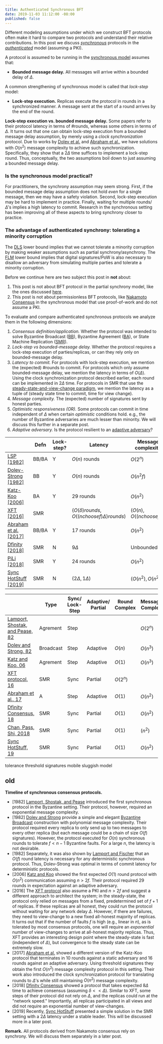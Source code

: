 ```yaml
---
title: Authenticated Synchronous BFT
date: 2019-11-03 11:12:00 -08:00
published: false
---
```


Different modeling assumptions under which we construct BFT protocols often make it hard to compare two protocols and understand their relative contributions. In this post we discuss *[synchronous](https://decentralizedthoughts.github.io/2019-06-01-2019-5-31-models/)* protocols in the *[authenticated](https://decentralizedthoughts.github.io/2019-07-18-setup-assumptions/)* model (assuming a PKI). 

A protocol is assumed to be running in the [synchronous model](https://decentralizedthoughts.github.io/2019-06-01-2019-5-31-models/) assumes that:
- **Bounded message delay.** All messages will arrive within a bounded delay of $\Delta$.

A common strengthening of synchronous model is called that *lock-step* model:
- **Lock-step execution.** Replicas execute the protocol in rounds in a synchronized manner. A message sent at the start of a round arrives by the end of the round.

**Lock-step execution vs. bounded message delay.** Some papers refer to their protocol latency in terms of \#rounds, whereas some others in terms of $\Delta$. It turns out that one can obtain lock-step execution from a bounded message delay assumption, by merely using a *clock synchronization* protocol. Due to works by [Dolev et al.](http://citeseerx.ist.psu.edu/viewdoc/download?doi=10.1.1.499.2250&rep=rep1&type=pdf) and [Abraham et al.](https://eprint.iacr.org/2018/1028.pdf), we have solutions with $O(n^2)$ message complexity to achieve such synchronization. Specifically, they show that a $2\Delta$ time suffices to implement a lock-step round. Thus, conceptually, the two assumptions boil down to just assuming a bounded message delay.

### Is the synchronous model practical?
For practitioners, the synchrony assumption may seem strong. First, if the bounded message delay assumption does not hold *even* for a single message, then we may have a safety violation. Second, lock-step execution may be hard to implement in practice. Finally, waiting for multiple rounds/$\Delta$’s implies a high latency to commit. Research in the synchronous setting has been improving all of these aspects to bring synchrony closer to practice.


### The advantage of authenticated synchrony: tolerating a minority corruption
The [DLS](https://decentralizedthoughts.github.io/2019-06-25-on-the-impossibility-of-byzantine-agreement-for-n-equals-3f-in-partial-synchrony/) lower bound implies that we cannot tolerate a minority corruption by making weaker assumptions such as partial synchrony/asynchrony. The [FLM](https://decentralizedthoughts.github.io/2019-08-02-byzantine-agreement-is-impossible-for-$n-slash-leq-3-f$-is-the-adversary-can-easily-simulate/) lower bound implies that  digital signatures/PoW is also necessary to disallow an adversary from simulating multiple parties and tolerate a minority corruption.

Before we continue here are two subject this post in **not** about:
1. This post is not about BFT protocol in the partial synchrony model, like the ones discussed [here](https://decentralizedthoughts.github.io/2019-06-23-what-is-the-difference-between/).
2. This post is not about permissionless BFT protocols, like [Nakamoto](https://bitcoin.org/bitcoin.pdf) [Consensus](https://eprint.iacr.org/2014/765.pdf) in the synchronous model that use proof-of-work and do not assume a PKI.

To evaluate and compare authenticated synchronous protocols we analyze them in the following dimensions:
1. *Consensus definition/application.* Whether the protocol was intended to solve Byzantine Broadcast ([BB]((https://decentralizedthoughts.github.io/2019-06-27-defining-consensus/))), Byzantine Agreement ([BA]((https://decentralizedthoughts.github.io/2019-06-27-defining-consensus/))), or State Machine Replication ([SMR]((https://decentralizedthoughts.github.io/2019-10-15-consensus-for-state-machine-replication/))).
2. *Lock-step vs bounded-message delay.* Whether the protocol requires a lock-step execution of parties/replicas, or can they  rely only on bounded-message delay.
3. *Latency to commit.* For protocols with lock-step execution, we mention the (expected) \#rounds to commit. For protocols which only assume bounded-message delay, we mention the latency in terms of $O(\Delta)$. Using the clock synchronization protocol described earlier, each round can be implemented in $2\Delta$ time. For protocols in SMR that use the [steady-state-and-view-change paradigm](https://decentralizedthoughts.github.io/2019-10-15-consensus-for-state-machine-replication/), we mention the latency as a tuple of (steady state time to commit, time for view change).
4. *Message complexity.* The (expected) number of signatures sent by honest parties.
5. *Optimistic responsiveness (OR).* Some protocols can commit in time independent of $\Delta$ when certain *optimistic* conditions hold. e.g., the number of Byzantine adversaries are much lesser than minority. We will discuss this further in a separate post.
6. *Adaptive adversary.* Is the protocol resilient to an [adaptive adversary](https://decentralizedthoughts.github.io/2019-06-07-modeling-the-adversary/)?

|                                                                                                                               | Defn  | Lock-step? | Latency                                             | Message complexity        | OR? | Adaptive? |
|-------------------------------------------------------------------------------------------------------------------------------|-------|------------|-----------------------------------------------------|---------------------------|-----|-----------|
| [LSP \[1982\]](https://people.eecs.berkeley.edu/~luca/cs174/byzantine.pdf)                               | BB/BA | Y          | $O(n)$ rounds                                       | $O(2^n)$                  | N   | Y         |
| [Dolev-Strong \[1982\]](https://www.researchgate.net/publication/220616485_Authenticated_Algorithms_for_Byzantine_Agreement) | BB    | Y          | $O(n)$ rounds                                       | $O(n^2f)$                 | N   | Y         |
| [Katz-Koo \[2006\]](https://eprint.iacr.org/2006/065.pdf)                                                                    | BA    | Y          | $29$ rounds                                         | $O(n^2)$                  | N   | Y         |
| [XFT \[2016\]](https://www.usenix.org/system/files/conference/osdi16/osdi16-liu.pdf)                                    | SMR   |            | $(O(\delta) rounds, O((n choose f) \Delta) rounds)$ | $(O(n), O((n choose f)))$ |     | N         |
| [Abraham et al. \[2017\]](https://eprint.iacr.org/2018/1028.pdf)                                                                 | BB/BA | Y          | $17$ rounds                                         | $O(n^2)$                  | N   | Y         |
| [Dfinity \[2018\]](https://eprint.iacr.org/2018/1153.pdf)                                                              | SMR   | N          | $9\Delta$                                           | Unbounded                 | N   | N         |
| [PiLi \[2018\]](https://eprint.iacr.org/2018/980.pdf)                                                                            | SMR   | Y          | $24$ rounds                                         | $O(n^2)$                  | Y   | N         |
| [Sync HotStuff \[2019\]](https://eprint.iacr.org/2019/270.pdf)                                                                   | SMR   | N          | $(2\Delta, 1\Delta)$                                | $(O(n^2), O(n^2))$        | Y   | N         |


|   |  Type | Sync/ Lock-Step  | Adaptive/ Partial  | Round Complex  | Message Complex  | Responsive|
|---|---|---|---|---|---|---|
| [Lamport, Shostak, and Pease, 82](https://people.eecs.berkeley.edu/~luca/cs174/byzantine.pdf)  | Agrement  |  Step |   |   | $O(2^n)$  | N |
| [Dolev and Strong, 82](https://www.researchgate.net/publication/220616485_Authenticated_Algorithms_for_Byzantine_Agreement)  |  Broadcast | Step | Adaptive  |  $O(n)$ | $O(n^3)$ | N |
| [Katz and Koo, 06](https://eprint.iacr.org/2006/065.pdf)  | Agrement  | Step  | Adaptive  | $O(1)$  | $O(n^3)$  |  N |
| [XFT protocol, 16](https://www.usenix.org/system/files/conference/osdi16/osdi16-liu.pdf)  | SMR  | Sync  | Partial  | $O(2^n)$  |   | Y |
| [Abraham et al., 17](https://eprint.iacr.org/2018/1028.pdf)  |  A | Step  | Adaptive  | $O(1)$  |  $O(n^2)$ | N |
| [Dfinity Consensus, 18](https://eprint.iacr.org/2018/1153.pdf)  |  SMR | Sync  | Partial  | $O(1)$  | $O(n^2)$  | N |
| [Chan, Pass, Shi, 2018](https://eprint.iacr.org/2018/980.pdf)    | SMR | Sync  | Partial  | $O(1)$ | $(n^2)$| Y |
|  [Sync HotStuff, 19](https://eprint.iacr.org/2019/270.pdf)  | SMR  | Sync  | Partial  | $O(1)$  |  $O(n^2)$ | N |


tolerance
threshold signatures
mobile sluggish model

## old


**Timeline of synchronous consensus protocols.** 
- \[1982\] [Lamport, Shostak, and Pease](https://people.eecs.berkeley.edu/~luca/cs174/byzantine.pdf) introduced the first synchronous protocol in the Byzantine setting. Their protocol, however, required an exponential message complexity. 
- \[1982\] [Dolev and Strong](https://www.researchgate.net/publication/220616485_Authenticated_Algorithms_for_Byzantine_Agreement) provide a simple and elegant [Byzantine Broadcast](https://decentralizedthoughts.github.io/2019-06-27-defining-consensus/) construction with polynomial message complexity. Their protocol required every replica to only send up to two messages to every other replica (but each message could be a chain of size $O(f)$ signatures). However, the protocol executed for $O(n)$ synchronous rounds to tolerate $f < n-1$ Byzantine faults. For a large $n$, the latency is not desirable.
- \[1982\] Separately, it was also shown by [Lamport and Fischer](https://lamport.azurewebsites.net/pubs/trans.pdf) that an $O(f)$ round latency is necessary for any deterministic synchronous protocol. Thus, Dolev-Strong was optimal in terms of commit latency for deterministic protocols. 
- \[2006\] [Katz and Koo](https://eprint.iacr.org/2006/065.pdf) showed the first expected $O(1)$ round protocol with $O(n^2)$ communication assuming $n>2f$. Their protocol required 29 rounds in expectation against an adaptive adversary. 
- \[2016\] The [XFT protocol](https://www.usenix.org/system/files/conference/osdi16/osdi16-liu.pdf) also assume a PKI and $n>2f$ and suggest a different approach to architect the system; in the steady-state, the protocol only relied on messages from a fixed, predetermined set of $f+1$ of replicas. If these replicas are all honest,  they could run the protocol without waiting for any network delay $\Delta$. However, if there are failures, they need to view-change to a new fixed all-honest majority of replicas. It turns out that if the number of faults $f$ is high (e.g., linear in $n$), as is tolerated by most consensus protocols, one will require an *exponential* number of view-changes to arrive at all-honest majority replicas. Thus, XFT provides an interesting design point where the steady-state is fast (independent of $\Delta$), but convergence to the steady state can be extremely slow.
- \[2017\] [Abraham et al.](https://eprint.iacr.org/2018/1028.pdf) showed a different version of the Katz-Koo protocol that terminates in 10 rounds against a static adversary and 16 rounds against an adaptive adversary. Using threshold signatures they obtain the first $O(n^2)$ message complexity protocol in this setting. Their work also introduced the clock synchronization protocol for translating rounds to $\Delta$’s while still maintaining $O(n^2)$ message complexity.
- \[2018\] [Dfinity Consensus](https://eprint.iacr.org/2018/1153.pdf) showed a protocol that takes expected $8\Delta$ time to achieve consensus (assuming $\delta << \Delta$). Similar to XFT, some steps of their protocol did not rely on $\Delta$, and the replicas could run at the "network speed." Importantly, all replicas participated in all views and did not require an exponential number of view-changes. 
- \[2019\] Recently, [Sync HotStuff](https://eprint.iacr.org/2019/270.pdf) presented a simple solution in the SMR setting with a $2\Delta$ latency under a stable leader. This will be discussed more in a later post.

**Remark.** All protocols derived from Nakamoto consensus rely on synchrony. We will discuss them separately in a later post.
